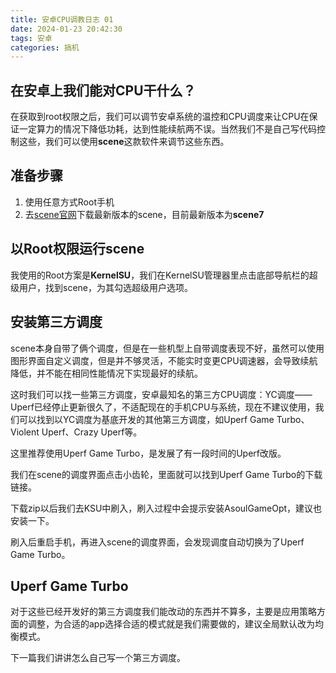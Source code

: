 ```yaml
---
title: 安卓CPU调教日志 01
date: 2024-01-23 20:42:30
tags: 安卓
categories: 搞机
---
```


## 在安卓上我们能对CPU干什么？

在获取到root权限之后，我们可以调节安卓系统的温控和CPU调度来让CPU在保证一定算力的情况下降低功耗，达到性能续航两不误。当然我们不是自己写代码控制这些，我们可以使用**scene**这款软件来调节这些东西。

## 准备步骤

1. 使用任意方式Root手机 
2. 去[scene官网](https://vtools.omarea.com)下载最新版本的scene，目前最新版本为**scene7**

## 以Root权限运行scene

我使用的Root方案是**KernelSU**，我们在KernelSU管理器里点击底部导航栏的超级用户，找到scene，为其勾选超级用户选项。

## 安装第三方调度

scene本身自带了俩个调度，但是在一些机型上自带调度表现不好，虽然可以使用图形界面自定义调度，但是并不够灵活，不能实时变更CPU调速器，会导致续航降低，并不能在相同性能情况下实现最好的续航。

这时我们可以找一些第三方调度，安卓最知名的第三方CPU调度：YC调度——Uperf已经停止更新很久了，不适配现在的手机CPU与系统，现在不建议使用，我们可以找到以YC调度为基底开发的其他第三方调度，如Uperf Game Turbo、Violent Uperf、Crazy Uperf等。

这里推荐使用Uperf Game Turbo，是发展了有一段时间的Uperf改版。

我们在scene的调度界面点击小齿轮，里面就可以找到Uperf Game Turbo的下载链接。

下载zip以后我们去KSU中刷入，刷入过程中会提示安装AsoulGameOpt，建议也安装一下。

刷入后重启手机，再进入scene的调度界面，会发现调度自动切换为了Uperf Game Turbo。

## Uperf Game Turbo

对于这些已经开发好的第三方调度我们能改动的东西并不算多，主要是应用策略方面的调整，为合适的app选择合适的模式就是我们需要做的，建议全局默认改为均衡模式。

下一篇我们讲讲怎么自己写一个第三方调度。
